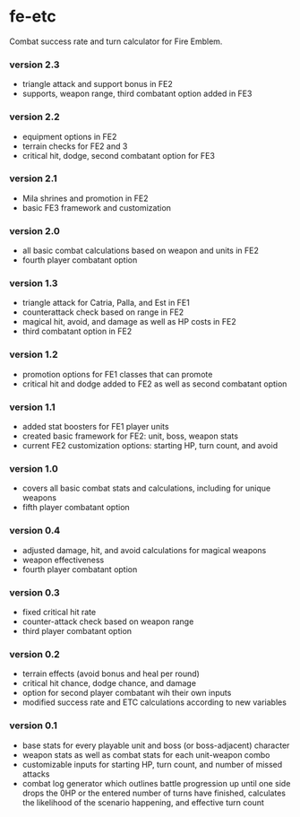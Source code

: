 # fe-etc
Combat success rate and turn calculator for Fire Emblem.
### version 2.3
- triangle attack and support bonus in FE2
- supports, weapon range, third combatant option added in FE3
### version 2.2
- equipment options in FE2
- terrain checks for FE2 and 3
- critical hit, dodge, second combatant option for FE3
### version 2.1
- Mila shrines and promotion in FE2
- basic FE3 framework and customization
### version 2.0
- all basic combat calculations based on weapon and units in FE2
- fourth player combatant option
### version 1.3
- triangle attack for Catria, Palla, and Est in FE1
- counterattack check based on range in FE2
- magical hit, avoid, and damage as well as HP costs in FE2
- third combatant option in FE2
### version 1.2
- promotion options for FE1 classes that can promote
- critical hit and dodge added to FE2 as well as second combatant option
### version 1.1
- added stat boosters for FE1 player units
- created basic framework for FE2: unit, boss, weapon stats
- current FE2 customization options: starting HP, turn count, and avoid
### version 1.0
- covers all basic combat stats and calculations, including for unique weapons
- fifth player combatant option
### version 0.4
- adjusted damage, hit, and avoid calculations for magical weapons
- weapon effectiveness
- fourth player combatant option
### version 0.3 
- fixed critical hit rate
- counter-attack check based on weapon range
- third player combatant option
### version 0.2 
- terrain effects (avoid bonus and heal per round)
- critical hit chance, dodge chance, and damage
- option for second player combatant wih their own inputs
- modified success rate and ETC calculations according to new variables
### version 0.1   
- base stats for every playable unit and boss (or boss-adjacent) character
- weapon stats as well as combat stats for each unit-weapon combo
- customizable inputs for starting HP, turn count, and number of missed attacks
- combat log generator which outlines battle progression up until one side drops the 0HP or the entered number of turns have finished, calculates the likelihood of the scenario happening, and effective turn count
